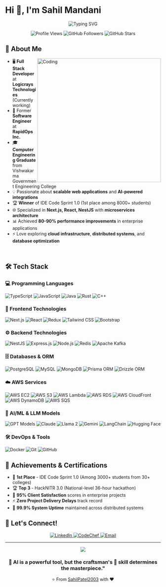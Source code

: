 # Hi 👋, I'm Sahil Mandani

<div align="center">
  <img src="https://readme-typing-svg.herokuapp.com?font=Fira+Code&pause=1000&color=2196F3&center=true&vCenter=true&width=435&lines=Full+Stack+Developer;Software+Engineer;AI+%26+Cloud+Enthusiast;Open+Source+Contributor" alt="Typing SVG" />
</div>

<p align="center">
  <img src="https://komarev.com/ghpvc/?username=SahilPatel2003&style=flat-square&color=blue" alt="Profile Views">
  <img src="https://img.shields.io/github/followers/SahilPatel2003?label=Followers&style=flat-square&color=blue" alt="GitHub Followers">
  <img src="https://img.shields.io/github/stars/SahilPatel2003?label=Stars&style=flat-square&color=blue" alt="GitHub Stars">
</p>

## 🚀 About Me

<img align="right" alt="Coding" width="400" src="https://raw.githubusercontent.com/pritmanvar/pritmanvar/3d97b6f2b52c980dcf2b373fe6fcc8afbdd8c5ce/gif/Coding%20_Monochromatic.svg">

- 🖥️ **Full Stack Developer** at **Logicrays Technologies** (Currently working)
- 🎯 Former **Software Engineer** at **RapidOps Inc.** 
- 🎓 **Computer Engineering Graduate** from Vishwakarma Government Engineering College
- 💡 Passionate about **scalable web applications** and **AI-powered integrations**
- 🏆 **Winner** of IDE Code Sprint 1.0 (1st place among 8000+ students)
- 🌐 Specialized in **Next.js, React, NestJS** with **microservices architecture**
- 📊 Achieved **80-90% performance improvements** in enterprise applications
- ⚡ Love exploring **cloud infrastructure**, **distributed systems**, and **database optimization**

<br clear="right"/>

## 🛠️ Tech Stack

### 💻 Programming Languages
<p>
  <img src="https://img.shields.io/badge/TypeScript-007ACC?style=for-the-badge&logo=typescript&logoColor=white" alt="TypeScript">
  <img src="https://img.shields.io/badge/JavaScript-F7DF1E?style=for-the-badge&logo=javascript&logoColor=black" alt="JavaScript">
  <img src="https://img.shields.io/badge/Java-ED8B00?style=for-the-badge&logo=java&logoColor=white" alt="Java">
  <img src="https://img.shields.io/badge/Rust-000000?style=for-the-badge&logo=rust&logoColor=white" alt="Rust">
  <img src="https://img.shields.io/badge/C++-00599C?style=for-the-badge&logo=c%2B%2B&logoColor=white" alt="C++">
</p>

### 🎨 Frontend Technologies
<p>
  <img src="https://img.shields.io/badge/Next.js-000000?style=for-the-badge&logo=nextdotjs&logoColor=white" alt="Next.js">
  <img src="https://img.shields.io/badge/React-20232A?style=for-the-badge&logo=react&logoColor=61DAFB" alt="React">
  <img src="https://img.shields.io/badge/Redux-593D88?style=for-the-badge&logo=redux&logoColor=white" alt="Redux">
  <img src="https://img.shields.io/badge/Tailwind_CSS-38B2AC?style=for-the-badge&logo=tailwind-css&logoColor=white" alt="Tailwind CSS">
  <img src="https://img.shields.io/badge/Bootstrap-563D7C?style=for-the-badge&logo=bootstrap&logoColor=white" alt="Bootstrap">
</p>

### ⚙️ Backend Technologies
<p>
  <img src="https://img.shields.io/badge/NestJS-E0234E?style=for-the-badge&logo=nestjs&logoColor=white" alt="NestJS">
  <img src="https://img.shields.io/badge/Express.js-404D59?style=for-the-badge&logo=express&logoColor=white" alt="Express.js">
  <img src="https://img.shields.io/badge/Node.js-43853D?style=for-the-badge&logo=node.js&logoColor=white" alt="Node.js">
  <img src="https://img.shields.io/badge/Redis-DC382D?style=for-the-badge&logo=redis&logoColor=white" alt="Redis">
  <img src="https://img.shields.io/badge/Apache_Kafka-231F20?style=for-the-badge&logo=apache-kafka&logoColor=white" alt="Apache Kafka">
</p>

### 🗄️ Databases & ORM
<p>
  <img src="https://img.shields.io/badge/PostgreSQL-316192?style=for-the-badge&logo=postgresql&logoColor=white" alt="PostgreSQL">
  <img src="https://img.shields.io/badge/MySQL-00000F?style=for-the-badge&logo=mysql&logoColor=white" alt="MySQL">
  <img src="https://img.shields.io/badge/MongoDB-4EA94B?style=for-the-badge&logo=mongodb&logoColor=white" alt="MongoDB">
  <img src="https://img.shields.io/badge/Prisma-3982CE?style=for-the-badge&logo=Prisma&logoColor=white" alt="Prisma ORM">
  <img src="https://img.shields.io/badge/Drizzle_ORM-0F172A?style=for-the-badge&logo=drizzle&logoColor=white" alt="Drizzle ORM">
</p>

### ☁️ AWS Services
<p>
  <img src="https://img.shields.io/badge/AWS_EC2-FF9900?style=for-the-badge&logo=amazonec2&logoColor=white" alt="AWS EC2">
  <img src="https://img.shields.io/badge/AWS_S3-569A31?style=for-the-badge&logo=amazons3&logoColor=white" alt="AWS S3">
  <img src="https://img.shields.io/badge/AWS_Lambda-FF9900?style=for-the-badge&logo=awslambda&logoColor=white" alt="AWS Lambda">
  <img src="https://img.shields.io/badge/AWS_RDS-527FFF?style=for-the-badge&logo=amazonrds&logoColor=white" alt="AWS RDS">
  <img src="https://img.shields.io/badge/AWS_CloudFront-232F3E?style=for-the-badge&logo=amazonaws&logoColor=white" alt="AWS CloudFront">
  <img src="https://img.shields.io/badge/AWS_DynamoDB-4053D6?style=for-the-badge&logo=amazondynamodb&logoColor=white" alt="AWS DynamoDB">
  <img src="https://img.shields.io/badge/AWS_SQS-FF4F00?style=for-the-badge&logo=amazonsqs&logoColor=white" alt="AWS SQS">
</p>

### 🤖 AI/ML & LLM Models
<p>
  <img src="https://img.shields.io/badge/OpenAI_GPT-412991?style=for-the-badge&logo=openai&logoColor=white" alt="GPT Models">
  <img src="https://img.shields.io/badge/Claude_AI-000000?style=for-the-badge&logo=anthropic&logoColor=white" alt="Claude">
  <img src="https://img.shields.io/badge/Llama_2-346DC8?style=for-the-badge&logo=meta&logoColor=white" alt="Llama 2">
  <img src="https://img.shields.io/badge/Gemini-8E75B2?style=for-the-badge&logo=googlegemini&logoColor=white" alt="Gemini">
  <img src="https://img.shields.io/badge/LangChain-1C3C3C?style=for-the-badge&logo=langchain&logoColor=white" alt="LangChain">
  <img src="https://img.shields.io/badge/Hugging_Face-FFD21E?style=for-the-badge&logo=huggingface&logoColor=black" alt="Hugging Face">
</p>

### 🛠️ DevOps & Tools
<p>
  <img src="https://img.shields.io/badge/Docker-2496ED?style=for-the-badge&logo=docker&logoColor=white" alt="Docker">
  <img src="https://img.shields.io/badge/Git-F05032?style=for-the-badge&logo=git&logoColor=white" alt="Git">
  <img src="https://img.shields.io/badge/GitHub-100000?style=for-the-badge&logo=github&logoColor=white" alt="GitHub">
</p>

## 🏅 Achievements & Certifications

- 🥇 **1st Place** - IDE Code Sprint 1.0 (Among 3000+ students from 30+ colleges)
- 🏆 **Top 3** - HackNITR 3.0 (National-level 36-hour hackathon)
- 💼 **95% Client Satisfaction** scores in enterprise projects
- ⚡ **Zero Project Delivery Delays** track record
- 🎯 **99.9% System Uptime** maintained across distributed systems

## 🤝 Let's Connect!

<div align="center">
  <a href="https://www.linkedin.com/in/sahil-mandani/" target="_blank">
    <img src="https://img.shields.io/badge/LinkedIn-0077B5?style=for-the-badge&logo=linkedin&logoColor=white" alt="LinkedIn">
  </a>
  <a href="https://www.codechef.com/users/sahil_304" target="_blank">
    <img src="https://img.shields.io/badge/CodeChef-5B4638?style=for-the-badge&logo=codechef&logoColor=white" alt="CodeChef">
  </a>
  <a href="mailto:mandanisahil304@gmail.com">
    <img src="https://img.shields.io/badge/Email-D14836?style=for-the-badge&logo=gmail&logoColor=white" alt="Email">
  </a>
</div>

---

<div align="center">
  <img src="https://capsule-render.vercel.app/api?type=waving&color=gradient&height=100&section=footer&width=100%25" />
</div>

<div align="center">
  <h3>🤖 AI is a powerful tool, but the craftsman's 🧠 skill determines the masterpiece."</h3>
  <p>⭐️ From <a href="https://github.com/SahilPatel2003">SahilPatel2003</a> with ❤️</p>
</div>
